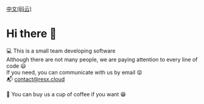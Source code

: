 [中文(码云)](https://gitee.com/mapleinvresx)<br>
# Hi there 👋

 💻 This is a small team developing software
<br>
 Although there are not many people, we are paying attention to every line of code 😃
<br>
 If you need, you can communicate with us by email 😝
<br>
 📬 contact@resx.cloud
<br>
<br>
 🌈 You can buy us a cup of coffee if you want 😁<br>
